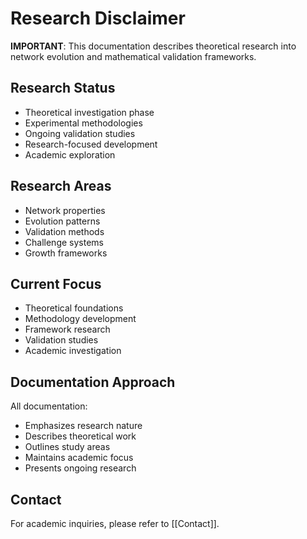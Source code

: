 # Research Disclaimer

**IMPORTANT**: This documentation describes theoretical research into network evolution and mathematical validation frameworks.

## Research Status
- Theoretical investigation phase
- Experimental methodologies
- Ongoing validation studies
- Research-focused development
- Academic exploration

## Research Areas
- Network properties
- Evolution patterns
- Validation methods
- Challenge systems
- Growth frameworks

## Current Focus
- Theoretical foundations
- Methodology development
- Framework research
- Validation studies
- Academic investigation

## Documentation Approach
All documentation:
- Emphasizes research nature
- Describes theoretical work
- Outlines study areas
- Maintains academic focus
- Presents ongoing research

## Contact
For academic inquiries, please refer to [[Contact]].
